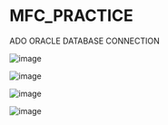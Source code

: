 # MFC_PRACTICE

ADO ORACLE DATABASE CONNECTION

![image](https://user-images.githubusercontent.com/44596066/96523254-3359cf80-12b0-11eb-801a-da09cb202e23.png)

![image](https://user-images.githubusercontent.com/44596066/96523269-3bb20a80-12b0-11eb-95af-a0fb186af213.png)

![image](https://user-images.githubusercontent.com/44596066/97824121-6e232500-1cfe-11eb-8cbf-cdddb3651d9c.png)

![image](https://user-images.githubusercontent.com/44596066/97823985-01a82600-1cfe-11eb-866a-cbef9df32a7e.png)

